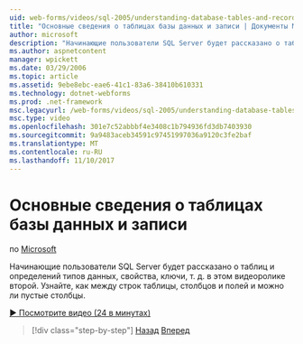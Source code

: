 ```yaml
---
uid: web-forms/videos/sql-2005/understanding-database-tables-and-records
title: "Основные сведения о таблицах базы данных и записи | Документы Microsoft"
author: microsoft
description: "Начинающие пользователи SQL Server будет рассказано о таблиц и определений типов данных, свойства, ключи, т. д. в этом видеоролике второй. Узнайте, как строки таблицы, столбцы,..."
ms.author: aspnetcontent
manager: wpickett
ms.date: 03/29/2006
ms.topic: article
ms.assetid: 9ebe8ebc-eae6-41c1-83a6-38410b610331
ms.technology: dotnet-webforms
ms.prod: .net-framework
msc.legacyurl: /web-forms/videos/sql-2005/understanding-database-tables-and-records
msc.type: video
ms.openlocfilehash: 301e7c52abbbf4e3408c1b794936fd3db7403930
ms.sourcegitcommit: 9a9483aceb34591c97451997036a9120c3fe2baf
ms.translationtype: MT
ms.contentlocale: ru-RU
ms.lasthandoff: 11/10/2017
---
```

<a name="understanding-database-tables-and-records"></a>Основные сведения о таблицах базы данных и записи
====================
по [Microsoft](https://github.com/microsoft)

Начинающие пользователи SQL Server будет рассказано о таблиц и определений типов данных, свойства, ключи, т. д. в этом видеоролике второй. Узнайте, как между строк таблицы, столбцов и полей и можно ли пустые столбцы.

[&#9654; Посмотрите видео (24 в минутах)](https://channel9.msdn.com/Blogs/ASP-NET-Site-Videos/understanding-database-tables-and-records)

>[!div class="step-by-step"]
[Назад](what-is-a-database.md)
[Вперед](more-about-column-data-types-and-other-properties.md)
